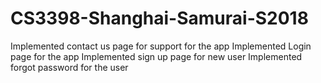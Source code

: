 # CS3398-Shanghai-Samurai-S2018

Implemented contact us page for support for the app
Implemented Login page for the app
Implemented sign up page for new user
Implemented forgot password for the user
